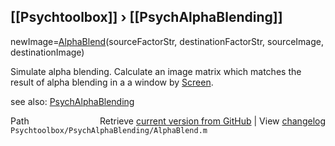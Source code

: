 ## [[Psychtoolbox]] &#8250; [[PsychAlphaBlending]]

newImage=[AlphaBlend](AlphaBlend)(sourceFactorStr, destinationFactorStr, sourceImage, destinationImage)  
  
Simulate alpha blending.  Calculate an image matrix which matches the  
result of alpha blending in a a window by [Screen](Screen).       
  
see also: [PsychAlphaBlending](PsychAlphaBlending)  




<div class="code_header" style="text-align:right;">
  <span style="float:left;">Path&nbsp;&nbsp;</span> <span class="counter">Retrieve <a href=
  "https://raw.github.com/Psychtoolbox-3/Psychtoolbox-3/beta/Psychtoolbox/PsychAlphaBlending/AlphaBlend.m">current version from GitHub</a> | View <a href=
  "https://github.com/Psychtoolbox-3/Psychtoolbox-3/commits/beta/Psychtoolbox/PsychAlphaBlending/AlphaBlend.m">changelog</a></span>
</div>
<div class="code">
  <code>Psychtoolbox/PsychAlphaBlending/AlphaBlend.m</code>
</div>

